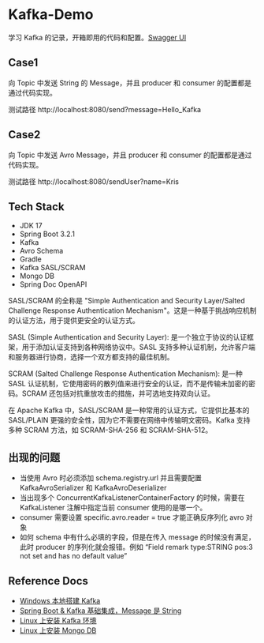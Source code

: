 # Kafka-Demo

学习 Kafka 的记录，开箱即用的代码和配置。[Swagger UI](http://localhost:8080/swagger-ui/index.html#/)

## Case1
向 Topic 中发送 String 的 Message，并且 producer 和 consumer 的配置都是通过代码实现。

测试路径 http://localhost:8080/send?message=Hello_Kafka

## Case2
向 Topic 中发送 Avro Message，并且 producer 和 consumer 的配置都是通过代码实现。

测试路径 http://localhost:8080/sendUser?name=Kris

## Tech Stack
- JDK 17
- Spring Boot 3.2.1
- Kafka
- Avro Schema
- Gradle
- Kafka SASL/SCRAM
- Mongo DB
- Spring Doc OpenAPI

SASL/SCRAM 的全称是 "Simple Authentication and Security Layer/Salted Challenge Response Authentication Mechanism"。这是一种基于挑战响应机制的认证方法，用于提供更安全的认证方式。

SASL (Simple Authentication and Security Layer): 是一个独立于协议的认证框架，用于添加认证支持到各种网络协议中。SASL 支持多种认证机制，允许客户端和服务器进行协商，选择一个双方都支持的最佳机制。

SCRAM (Salted Challenge Response Authentication Mechanism): 是一种 SASL 认证机制，它使用密码的散列值来进行安全的认证，而不是传输未加密的密码。SCRAM 还包括对抗重放攻击的措施，并可选地支持双向认证。

在 Apache Kafka 中，SASL/SCRAM 是一种常用的认证方式，它提供比基本的 SASL/PLAIN 更强的安全性，因为它不需要在网络中传输明文密码。Kafka 支持多种 SCRAM 方法，如 SCRAM-SHA-256 和 SCRAM-SHA-512。

## 出现的问题
- 当使用 Avro 时必须添加 schema.registry.url 并且需要配置 KafkaAvroSerializer 和 KafkaAvroDeserializer
- 当出现多个 ConcurrentKafkaListenerContainerFactory 的时候，需要在 KafkaListener 注解中指定当前 consumer 使用的是哪一个。
- consumer 需要设置 specific.avro.reader = true 才能正确反序列化 avro 对象
- 如何 schema 中有什么必填的字段，但是在传入 message 的时候没有满足，此时 producer 的序列化就会报错。例如 “Field remark type:STRING pos:3 not set and has no default value”

## Reference Docs
- [Windows 本地搭建 Kafka](https://www.cnblogs.com/asd14828/p/13529487.html)
- [Spring Boot & Kafka 基础集成，Message 是 String](https://medium.com/@abhishekranjandev/a-comprehensive-guide-to-integrating-kafka-in-a-spring-boot-application-a4b912aee62e)
- [Linux 上安装 Kafka 环境](https://r08kdwv0y3.feishu.cn/docx/GPfRdnbfooazKPxTTEecoZs3nCg?from=from_copylink)
- [Linux 上安装 Mongo DB](https://r08kdwv0y3.feishu.cn/docx/WC9yd4mcTopWGpxtkTxcWbfanqe)